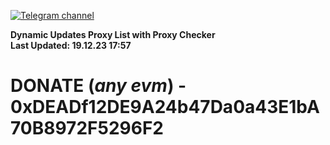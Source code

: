 [![Telegram channel](https://img.shields.io/endpoint?url=https://runkit.io/damiankrawczyk/telegram-badge/branches/master?url=https://t.me/n4z4v0d)](https://t.me/n4z4v0d) 

**Dynamic Updates Proxy List with Proxy Checker**  
**Last Updated: 19.12.23 17:57**

# DONATE (_any evm_) - 0xDEADf12DE9A24b47Da0a43E1bA70B8972F5296F2
